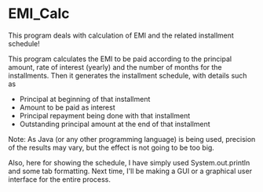 # EMI_Calc
This program deals with calculation of EMI and the related installment schedule!

This program calculates the EMI to be paid according to the principal amount, rate of interest (yearly) and the number of months for the installments.
Then it generates the installment schedule, with details such as
- Principal at beginning of that installment
- Amount to be paid as interest
- Principal repayment being done with that installment
- Outstanding principal amount at the end of that installment

Note: As Java (or any other programming language) is being used, precision of the results may vary, but the effect is not going to be too big.

Also, here for showing the schedule, I have simply used System.out.println and some tab formatting. Next time, I'll be making a GUI or a graphical user interface for the entire process.
